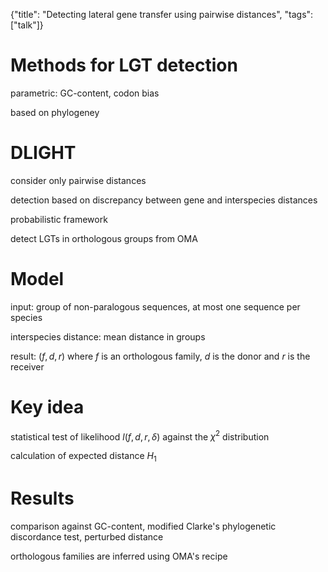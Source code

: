 {"title": "Detecting lateral gene transfer using pairwise distances", "tags": ["talk"]}

# Methods for LGT detection
parametric: GC-content, codon bias

based on phylogeney

# DLIGHT
consider only pairwise distances

detection based on discrepancy between gene and interspecies distances

probabilistic framework

detect LGTs in orthologous groups from OMA

# Model
input: group of non-paralogous sequences, at most one sequence per species

interspecies distance: mean distance in groups

result: $(f,d,r)$ where $f$ is an orthologous family, $d$ is the donor and $r$ is the receiver

# Key idea
statistical test of likelihood $l(f,d,r,\delta)$ against the $\chi^2$ distribution

calculation of expected distance $H_1$

# Results
comparison against GC-content, modified Clarke's phylogenetic discordance test, perturbed distance

orthologous families are inferred using OMA's recipe
